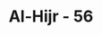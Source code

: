 ---
title: "Al-Hijr - 56"
no: 56
arabic_no: ٥٦
ayah: قَالَ وَمَنْ يَّقْنَطُ مِنْ رَّحْمَةِ رَبِّهٖٓ اِلَّا الضَّاۤلُّوْنَ 
translation: "Dia (Ibrahim) berkata, “Tidak ada yang berputus asa dari rahmat Tuhannya, kecuali orang yang sesat.”"
tafsir: "Melihat Ibrahim merasa takut, maka para tamu itu mengatakan kepadanya, agar tidak takut karena maksud kedatangan mereka ialah untuk menyampaikan kabar gembira dari Allah, bahwa ia akan dianugerahi seorang anak laki-laki yang saleh. Dalam firman Allah yang lain disebutkan bahwa anak yang akan dianugerahkan itu akan mempunyai kedudukan yang penting di kemudian hari.\n\nAllah berfirman:\n\nDan Kami beri dia kabar gembira dengan (kelahiran) Ishak seorang nabi yang termasuk orang-orang yang saleh. (as-shaffat/37: 112)\n\nIbrahim merasa heran atas berita gembira yang disampaikan para malaikat itu. Dia hampir saja tidak mempercayainya, apalagi berita itu disampaikan oleh orang yang belum dikenalnya dan ketika itu Ibrahim dan istrinya Sarah telah berusia lanjut. Menurut kebiasaan, orang yang sudah berusia lanjut tidak mungkin lagi mempunyai anak. Sudah tentu berita itu dianggapnya aneh, apalagi istrinya juga seorang yang mandul.\n\nTamu-tamu Ibrahim itu menegaskan bahwa berita yang disampaikan mereka itu adalah berita yang benar, sebab kelahiran seorang putra yang diinginkan itu termasuk nikmat Allah yang diberikan kepada hamba-hamba-Nya. Allah kuasa melimpahkan nikmat itu kepada siapa saja yang dikehendaki-Nya. Dia juga kuasa untuk mengadakan atau menciptakan sesuatu yang menyimpang dari sunnah-Nya sendiri.\n\nSetelah mendengar keterangan para malaikat itu, timbullah keyakinan pada diri Ibrahim bahwa tamu yang aneh itu bukanlah sembarang tamu. Mereka adalah malaikat-malaikat Allah yang diutus kepadanya untuk menyampaikan berita gembira. Karena keyakinan itulah Ibrahim segera menjawab perkataan mereka bahwa tidak ada orang yang putus asa dari rahmat Tuhannya kecuali orang-orang yang sesat. Dalam hadis Nabi saw diterangkan betapa banyak dan luasnya nikmat Allah:\n\nRasulullah saw bersabda, \"Sesungguhnya Allah swt telah menciptakan rahmat, ketika itu Dia menciptakan seratus rahmat, maka ditahan-Nya sembilan puluh sembilan rahmat, dan melepaskan satu rahmat kepada makhluk-Nya seluruh-Nya. Kalau orang kafir mengetahui semua rahmat yang ada pada sisi Allah, niscaya mereka tidak putus asa dari rahmat itu, dan kalau orang mukmin mengetahui semua macam azab yang ada pada Allah swt, niscaya mereka tidak merasa aman dari api neraka.\" (Riwayat al-Bukhari dan Muslim dari Abu Hurairah)\n\nDalam hal ini, Ibrahim a.s. sebagai nabi dan rasul Allah pasti mengetahui betapa banyaknya rahmat yang ada pada sisi Allah. Oleh karena itu, beliau yakin akan kebenaran yang disampaikan para malaikat itu."
---